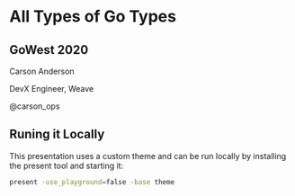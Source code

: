 # All Types of Go Types

## GoWest 2020

Carson Anderson

DevX Engineer, Weave

@carson_ops

## Runing it Locally

This presentation uses a custom theme and can be run locally by installing the present tool and starting it:

```bash
present -use_playground=false -base theme
```
